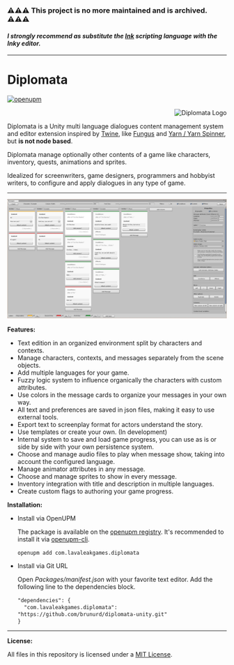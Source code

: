 ### :warning::warning::warning: **This project is no more maintained and is archived.** :warning::warning::warning:
#### **_I strongly recommend as substitute the [Ink][ink-link] scripting language with the Inky editor._**

---

# Diplomata

[![openupm](https://img.shields.io/npm/v/com.lavaleakgames.diplomata?label=openupm&registry_uri=https://package.openupm.com)](https://openupm.com/packages/com.lavaleakgames.diplomata/)

<img align="right" src="https://raw.githubusercontent.com/lavaleak/diplomata-unity/master/Logo/DIPLOMATA-Logo_CC-BY-ND_by-Bruno-Araujo.png" alt="Diplomata Logo" title="Diplomata Logo by Bruno Araujo is licensed under a Creative Commons Attribution-NoDerivatives 4.0 International License." /><br/>

Diplomata is a Unity multi language dialogues content management system and editor extension inspired by [Twine](http://twinery.org/), like [Fungus](http://fungusgames.com/) and [Yarn / Yarn Spinner](https://github.com/InfiniteAmmoInc/Yarn), but **is not node based**.  

Diplomata manage optionally other contents of a game like characters, inventory, quests, animations and sprites.

Idealized for screenwriters, game designers, programmers and hobbyist writers, to configure and apply dialogues in any type of game.



---


![Screenshot](Screenshot.jpg)


**Features:**
- Text edition in an organized environment split by characters and contexts.
- Manage characters, contexts, and messages separately from the scene objects.
- Add multiple languages for your game.
- Fuzzy logic system to influence organically the characters with custom attributes.
- Use colors in the message cards to organize your messages in your own way.
- All text and preferences are saved in json files, making it easy to use external tools.
- Export text to screenplay format for actors understand the story.
- Use templates or create your own. (In development)
- Internal system to save and load game progress, you can use as is or side by side with your own persistence system.
- Choose and manage audio files to play when message show, taking into account the configured language.
- Manage animator attributes in any message.
- Choose and manage sprites to show in every message.
- Inventory integration with title and description in multiple languages.
- Create custom flags to authoring your game progress.

**Installation:**

- Install via OpenUPM

  The package is available on the [openupm registry](https://openupm.com). It's recommended to install it via [openupm-cli](https://github.com/openupm/openupm-cli).

  ```
  openupm add com.lavaleakgames.diplomata
  ```
- Install via Git URL

  Open *Packages/manifest.json* with your favorite text editor. Add the following line to the dependencies block.

      "dependencies": {
        "com.lavaleakgames.diplomata": "https://github.com/brunurd/diplomata-unity.git"
      }

---


**License:**


All files in this repository is licensed under a [MIT License](https://github.com/lavaleak/diplomata/blob/master/LICENSE.md).

[ink-link]: https://www.inklestudios.com/ink/
